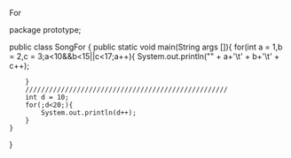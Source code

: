 For 

package prototype;

public class SongFor {
	public static void main(String args []){
		for(int a = 1,b = 2,c = 3;a<10&&b<15||c<17;a++){
			System.out.println("" + a+'\t' + b+'\t' + c++);
			
		}
		///////////////////////////////////////////////////
		int d = 10;
		for(;d<20;){
			System.out.println(d++);
		}
	}
}

